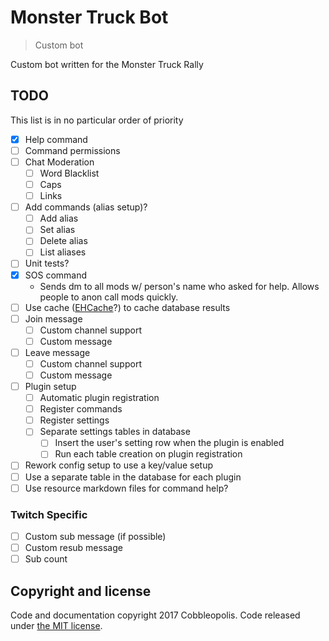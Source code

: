 # Monster Truck Bot
> Custom bot

Custom bot written for the Monster Truck Rally

## TODO
This list is in no particular order of priority

- [x] Help command
- [ ] Command permissions 
- [ ] Chat Moderation
    - [ ] Word Blacklist
    - [ ] Caps
    - [ ] Links
- [ ] Add commands (alias setup)?
    - [ ] Add alias
    - [ ] Set alias
    - [ ] Delete alias
    - [ ] List aliases
- [ ] Unit tests?
- [x] SOS command 
    - Sends dm to all mods w/ person's name who asked for help. Allows people to anon call mods quickly.
- [ ] Use cache ([EHCache](http://www.ehcache.org/)?) to cache database results
- [ ] Join message
    - [ ] Custom channel support
    - [ ] Custom message
- [ ] Leave message
    - [ ] Custom channel support
    - [ ] Custom message 
- [ ] Plugin setup
    - [ ] Automatic plugin registration
    - [ ] Register commands
    - [ ] Register settings
    - [ ] Separate settings tables in database
        - [ ] Insert the user's setting row when the plugin is enabled
        - [ ] Run each table creation on plugin registration
- [ ] Rework config setup to use a key/value setup 
- [ ] Use a separate table in the database for each plugin
- [ ] Use resource markdown files for command help?

### Twitch Specific

- [ ] Custom sub message (if possible)
- [ ] Custom resub message
- [ ] Sub count

## Copyright and license

Code and documentation copyright 2017 Cobbleopolis. Code released under [the MIT license](https://github.com/Cobbleopolis/RandomHaus/blob/master/LICENSE).